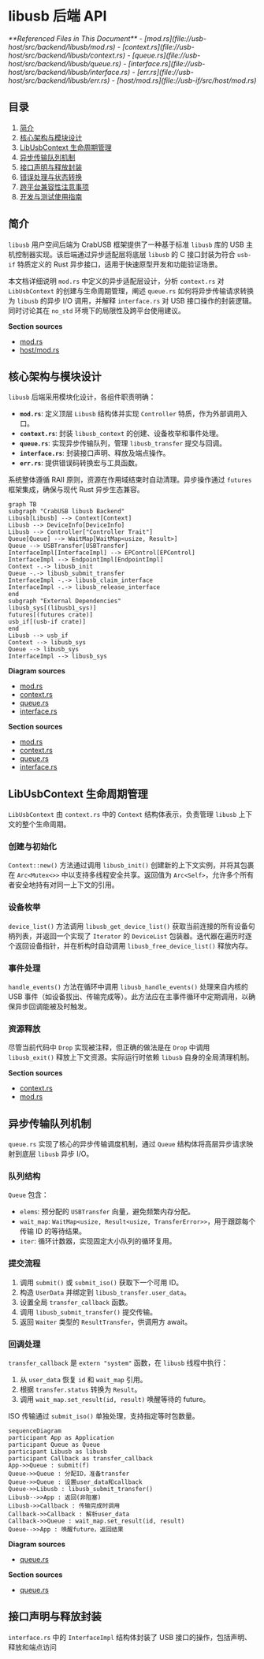 # libusb 后端 API

<cite>
**Referenced Files in This Document**  
- [mod.rs](file://usb-host/src/backend/libusb/mod.rs)
- [context.rs](file://usb-host/src/backend/libusb/context.rs)
- [queue.rs](file://usb-host/src/backend/libusb/queue.rs)
- [interface.rs](file://usb-host/src/backend/libusb/interface.rs)
- [err.rs](file://usb-host/src/backend/libusb/err.rs)
- [host/mod.rs](file://usb-if/src/host/mod.rs)
</cite>

## 目录
1. [简介](#简介)
2. [核心架构与模块设计](#核心架构与模块设计)
3. [LibUsbContext 生命周期管理](#libusbcontext-生命周期管理)
4. [异步传输队列机制](#异步传输队列机制)
5. [接口声明与释放封装](#接口声明与释放封装)
6. [错误处理与状态转换](#错误处理与状态转换)
7. [跨平台兼容性注意事项](#跨平台兼容性注意事项)
8. [开发与测试使用指南](#开发与测试使用指南)

## 简介

`libusb` 用户空间后端为 CrabUSB 框架提供了一种基于标准 `libusb` 库的 USB 主机控制器实现。该后端通过异步适配层将底层 `libusb` 的 C 接口封装为符合 `usb-if` 特质定义的 Rust 异步接口，适用于快速原型开发和功能验证场景。

本文档详细说明 `mod.rs` 中定义的异步适配层设计，分析 `context.rs` 对 `LibUsbContext` 的创建与生命周期管理，阐述 `queue.rs` 如何将异步传输请求转换为 `libusb` 的异步 I/O 调用，并解释 `interface.rs` 对 USB 接口操作的封装逻辑。同时讨论其在 `no_std` 环境下的局限性及跨平台使用建议。

**Section sources**
- [mod.rs](file://usb-host/src/backend/libusb/mod.rs#L1-L65)
- [host/mod.rs](file://usb-if/src/host/mod.rs#L1-L124)

## 核心架构与模块设计

`libusb` 后端采用模块化设计，各组件职责明确：

- **`mod.rs`**: 定义顶层 `Libusb` 结构体并实现 `Controller` 特质，作为外部调用入口。
- **`context.rs`**: 封装 `libusb_context` 的创建、设备枚举和事件处理。
- **`queue.rs`**: 实现异步传输队列，管理 `libusb_transfer` 提交与回调。
- **`interface.rs`**: 封装接口声明、释放及端点操作。
- **`err.rs`**: 提供错误码转换宏与工具函数。

系统整体遵循 RAII 原则，资源在作用域结束时自动清理。异步操作通过 `futures` 框架集成，确保与现代 Rust 异步生态兼容。

```mermaid
graph TB
subgraph "CrabUSB libusb Backend"
Libusb[Libusb] --> Context[Context]
Libusb --> DeviceInfo[DeviceInfo]
Libusb --> Controller["Controller Trait"]
Queue[Queue] --> WaitMap[WaitMap<usize, Result>]
Queue --> USBTransfer[USBTransfer]
InterfaceImpl[InterfaceImpl] --> EPControl[EPControl]
InterfaceImpl --> EndpointImpl[EndpointImpl]
Context -.-> libusb_init
Queue -.-> libusb_submit_transfer
InterfaceImpl -.-> libusb_claim_interface
InterfaceImpl -.-> libusb_release_interface
end
subgraph "External Dependencies"
libusb_sys[(libusb1_sys)]
futures[(futures crate)]
usb_if[(usb-if crate)]
end
Libusb --> usb_if
Context --> libusb_sys
Queue --> libusb_sys
InterfaceImpl --> libusb_sys
```

**Diagram sources**
- [mod.rs](file://usb-host/src/backend/libusb/mod.rs#L1-L65)
- [context.rs](file://usb-host/src/backend/libusb/context.rs#L1-L72)
- [queue.rs](file://usb-host/src/backend/libusb/queue.rs#L1-L162)
- [interface.rs](file://usb-host/src/backend/libusb/interface.rs#L1-L98)

**Section sources**
- [mod.rs](file://usb-host/src/backend/libusb/mod.rs#L1-L65)
- [context.rs](file://usb-host/src/backend/libusb/context.rs#L1-L72)
- [queue.rs](file://usb-host/src/backend/libusb/queue.rs#L1-L162)
- [interface.rs](file://usb-host/src/backend/libusb/interface.rs#L1-L98)

## LibUsbContext 生命周期管理

`LibUsbContext` 由 `context.rs` 中的 `Context` 结构体表示，负责管理 `libusb` 上下文的整个生命周期。

### 创建与初始化

`Context::new()` 方法通过调用 `libusb_init()` 创建新的上下文实例，并将其包裹在 `Arc<Mutex<>>` 中以支持多线程安全共享。返回值为 `Arc<Self>`，允许多个所有者安全地持有对同一上下文的引用。

### 设备枚举

`device_list()` 方法调用 `libusb_get_device_list()` 获取当前连接的所有设备句柄列表，并返回一个实现了 `Iterator` 的 `DeviceList` 包装器。迭代器在遍历时逐个返回设备指针，并在析构时自动调用 `libusb_free_device_list()` 释放内存。

### 事件处理

`handle_events()` 方法在循环中调用 `libusb_handle_events()` 处理来自内核的 USB 事件（如设备拔出、传输完成等）。此方法应在主事件循环中定期调用，以确保异步回调能被及时触发。

### 资源释放

尽管当前代码中 `Drop` 实现被注释，但正确的做法是在 `Drop` 中调用 `libusb_exit()` 释放上下文资源。实际运行时依赖 `libusb` 自身的全局清理机制。

**Section sources**
- [context.rs](file://usb-host/src/backend/libusb/context.rs#L1-L72)
- [mod.rs](file://usb-host/src/backend/libusb/mod.rs#L15-L20)

## 异步传输队列机制

`queue.rs` 实现了核心的异步传输调度机制，通过 `Queue` 结构体将高层异步请求映射到底层 `libusb` 异步 I/O。

### 队列结构

`Queue` 包含：
- `elems`: 预分配的 `USBTransfer` 向量，避免频繁内存分配。
- `wait_map`: `WaitMap<usize, Result<usize, TransferError>>`，用于跟踪每个传输 ID 的等待结果。
- `iter`: 循环计数器，实现固定大小队列的循环复用。

### 提交流程

1. 调用 `submit()` 或 `submit_iso()` 获取下一个可用 ID。
2. 构造 `UserData` 并绑定到 `libusb_transfer.user_data`。
3. 设置全局 `transfer_callback` 函数。
4. 调用 `libusb_submit_transfer()` 提交传输。
5. 返回 `Waiter` 类型的 `ResultTransfer`，供调用方 await。

### 回调处理

`transfer_callback` 是 `extern "system"` 函数，在 `libusb` 线程中执行：
1. 从 `user_data` 恢复 `id` 和 `wait_map` 引用。
2. 根据 `transfer.status` 转换为 `Result`。
3. 调用 `wait_map.set_result(id, result)` 唤醒等待的 future。

ISO 传输通过 `submit_iso()` 单独处理，支持指定等时包数量。

```mermaid
sequenceDiagram
participant App as Application
participant Queue as Queue
participant Libusb as libusb
participant Callback as transfer_callback
App->>Queue : submit(f)
Queue->>Queue : 分配ID，准备transfer
Queue->>Queue : 设置user_data和callback
Queue->>Libusb : libusb_submit_transfer()
Libusb-->>App : 返回(非阻塞)
Libusb->>Callback : 传输完成时调用
Callback->>Callback : 解析user_data
Callback->>Queue : wait_map.set_result(id, result)
Queue-->>App : 唤醒future，返回结果
```

**Diagram sources**
- [queue.rs](file://usb-host/src/backend/libusb/queue.rs#L1-L162)

**Section sources**
- [queue.rs](file://usb-host/src/backend/libusb/queue.rs#L1-L162)

## 接口声明与释放封装

`interface.rs` 中的 `InterfaceImpl` 结构体封装了 USB 接口的操作，包括声明、释放和端点访问